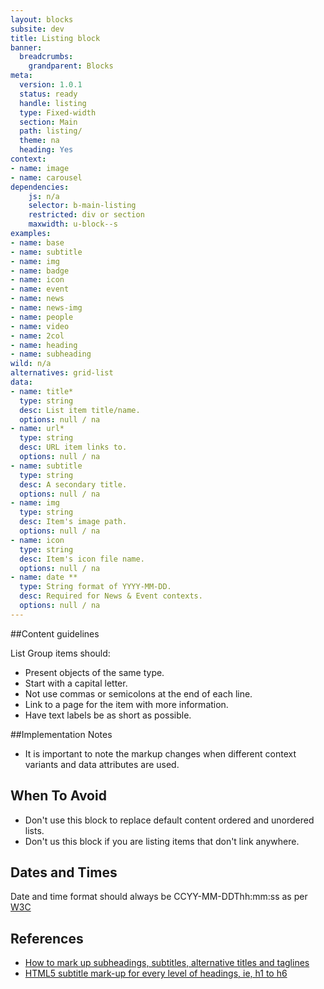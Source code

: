```yaml
---
layout: blocks
subsite: dev
title: Listing block
banner:
  breadcrumbs:
    grandparent: Blocks
meta:
  version: 1.0.1
  status: ready
  handle: listing
  type: Fixed-width
  section: Main
  path: listing/
  theme: na
  heading: Yes
context:
- name: image
- name: carousel
dependencies:
    js: n/a
    selector: b-main-listing
    restricted: div or section
    maxwidth: u-block--s
examples:
- name: base
- name: subtitle
- name: img
- name: badge
- name: icon
- name: event
- name: news
- name: news-img
- name: people
- name: video
- name: 2col
- name: heading
- name: subheading
wild: n/a
alternatives: grid-list
data:
- name: title*
  type: string
  desc: List item title/name.
  options: null / na
- name: url*
  type: string
  desc: URL item links to.
  options: null / na
- name: subtitle
  type: string
  desc: A secondary title.
  options: null / na
- name: img
  type: string
  desc: Item's image path.
  options: null / na
- name: icon
  type: string
  desc: Item's icon file name.
  options: null / na
- name: date **
  type: String format of YYYY-MM-DD.
  desc: Required for News & Event contexts.
  options: null / na
---
```

##Content guidelines

List Group items should:

- Present objects of the same type.
- Start with a capital letter.
- Not use commas or semicolons at the end of each line.
- Link to a page for the item with more information.
- Have text labels be as short as possible.

##Implementation Notes

- It is important to note the markup changes when different context variants and data attributes are used.


## When To Avoid

- Don't use this block to replace default content ordered and unordered lists.
- Don't us this block if you are listing items that don't link anywhere.

## Dates and Times
Date and time format should always be CCYY-MM-DDThh:mm:ss as per [W3C](https://www.w3.org/TR/NOTE-datetime)

## References

- [How to mark up subheadings, subtitles, alternative titles and taglines](http://html5doctor.com/howto-subheadings/)
- [HTML5 subtitle mark-up for every level of headings, ie, h1 to h6](https://stackoverflow.com/questions/43178019/html5-subtitle-mark-up-for-every-level-of-headings-ie-h1-to-h6)
